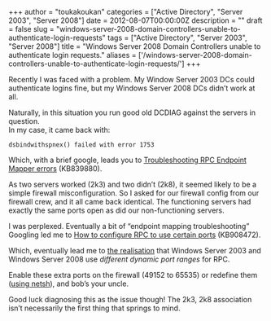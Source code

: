 +++
author = "toukakoukan"
categories = ["Active Directory", "Server 2003", "Server 2008"]
date = 2012-08-07T00:00:00Z
description = ""
draft = false
slug = "windows-server-2008-domain-controllers-unable-to-authenticate-login-requests"
tags = ["Active Directory", "Server 2003", "Server 2008"]
title = "Windows Server 2008 Domain Controllers unable to authenticate login requests."
aliases = ['/windows-server-2008-domain-controllers-unable-to-authenticate-login-requests/']
+++

Recently I was faced with a problem. My Window Server 2003 DCs could authenticate logins fine, but my Windows Server 2008 DCs didn’t work at all.

Naturally, in this situation you run good old DCDIAG against the servers in question.  
 In my case, it came back with:
```
dsbindwithspnex() failed with error 1753
```

Which, with a brief google, leads you to [Troubleshooting RPC Endpoint Mapper errors](http://support.microsoft.com/kb/839880) (KB839880).

As two servers worked (2k3) and two didn’t (2k8), it seemed likely to be a simple firewall misconfiguration. So I asked for our firewall config from our firewall crew, and it all came back identical. The functioning servers had exactly the same ports open as did our non-functioning servers.

I was perplexed. Eventually a bit of “endpoint mapping troubleshooting” Googling led me to [How to configure RPC to use certain ports](http://support.microsoft.com/kb/908472) (KB908472).

Which, eventually lead me to [the realisation](http://www.windowsnetworking.com/kbase/WindowsTips/WindowsServer2008/AdminTips/Network/DynamicPortRangeinWindowsServer2008.html) that Windows Server 2003 and Windows Server 2008 use *different dynamic port ranges* for RPC.

Enable these extra ports on the firewall (49152 to 65535) or redefine them ([using netsh](http://www.windowsnetworking.com/kbase/WindowsTips/WindowsServer2008/AdminTips/Network/DynamicPortRangeinWindowsServer2008.html)), and bob’s your uncle.

Good luck diagnosing this as the issue though! The 2k3, 2k8 association isn’t necessarily the first thing that springs to mind.

